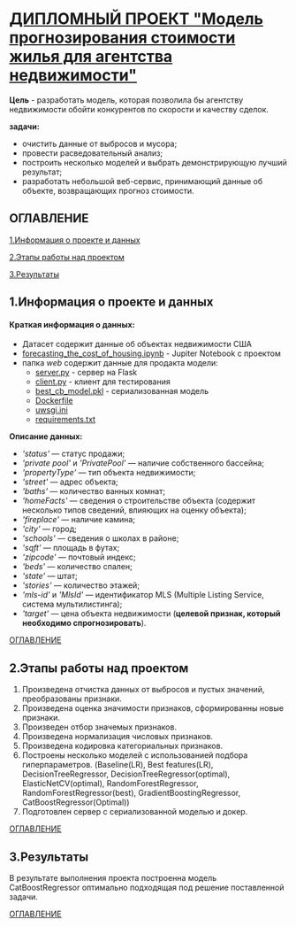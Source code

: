 # [ДИПЛОМНЫЙ ПРОЕКТ "Модель прогнозирования стоимости жилья для агентства недвижимости"](https://github.com/CheshirSml/forecasting_the_cost_of_housing/blob/main/forecasting_the_cost_of_housing.ipynb)

**Цель** - разработать модель, которая позволила бы агентству недвижимости обойти конкурентов по скорости и качеству сделок.  

**задачи:**

* очистить данные от выбросов и мусора;
* провести расведовательный анализ;
* построить несколько моделей и выбрать демонстрирующую лучший результат;
* разработать небольшой веб-сервис, принимающий данные об объекте, возвращающих прогноз стоимости.


<p><span id="TOC"></span></p>

## **ОГЛАВЛЕНИЕ**
<p> <a href="#1">1.Информация о проекте и данных</a></p>
<p> <a href="#2">2.Этапы работы над проектом</a></p>
<p> <a href="#3">3.Результаты</a></p>


## 1.Информация о проекте и данных

<p><span id="#1"></span></p>

#### Краткая информация о данных:

* Датасет содержит данные об объектах недвижимости США 
* [forecasting_the_cost_of_housing.ipynb](https://github.com/CheshirSml/forecasting_the_cost_of_housing/blob/main/forecasting_the_cost_of_housing.ipynb) - Jupiter Notebook с проектом
* папка *web* содержит данные для продакта модели:
    * [server.py](https://github.com/CheshirSml/forecasting_the_cost_of_housing/blob/main/web/app/server.py) - сервер на Flask 
    * [client.py](https://github.com/CheshirSml/forecasting_the_cost_of_housing/blob/main/web/test/client.py) - клиент для тестирования
    * [best_cb_model.pkl](https://github.com/CheshirSml/forecasting_the_cost_of_housing/blob/main/web/app/model/best_cb_model.pkl) - сериализованная модель
    * [Dockerfile](https://github.com/CheshirSml/forecasting_the_cost_of_housing/blob/main/web/test/Dockerfile)
    * [uwsgi.ini](https://github.com/CheshirSml/forecasting_the_cost_of_housing/blob/main/web/test/uwsgi.ini)
    * [requirements.txt](https://github.com/CheshirSml/forecasting_the_cost_of_housing/blob/main/web/test/requirements.txt)

**Описание данных:**  
* *'status'* — статус продажи;  
* *'private pool'* и *'PrivatePool'* — наличие собственного бассейна;  
* *'propertyType'* — тип объекта недвижимости;  
* *'street'* — адрес объекта;  
* *'baths'* — количество ванных комнат;  
* *'homeFacts'* — сведения о строительстве объекта (содержит несколько типов сведений, влияющих на оценку объекта);  
* *'fireplace'* — наличие камина;  
* *'city'* — город;  
* *'schools'* — сведения о школах в районе;  
* *'sqft'* — площадь в футах;  
* *'zipcode'* — почтовый индекс;  
* *'beds'* — количество спален;  
* *'state'* — штат;  
* *'stories'* — количество этажей;  
* *'mls-id'* и *'MlsId'* — идентификатор MLS (Multiple Listing Service, система мультилистинга);  
* *'target'* — цена объекта недвижимости (**целевой признак, который необходимо спрогнозировать**).

<p> <a href="#TOC">ОГЛАВЛЕНИЕ</a></p>

## 2.Этапы работы над проектом

<p><span id="#2"></span></p>

1. Произведена отчистка данных от выбросов и пустых значений, преобразованы признаки.
2. Произведена оценка значимости признаков, сформированны новые признаки.
3. Произведен отбор значемых признаков.
4. Произведена нормализация числовых признаков.
5. Произведена кодировка категориальных признаков.
6. Построены несколько моделей с использованией подбора гиперпараметров. (Baseline(LR), Best features(LR), DecisionTreeRegressor, DecisionTreeRegressor(optimal), ElasticNetCV(optimal), RandomForestRegressor, RandomForestRegressor(best), GradientBoostingRegressor, CatBoostRegressor(Optimal))
7. Подготовлен сервер с сериализованной моделью и докер.

<p> <a href="#TOC">ОГЛАВЛЕНИЕ</a></p>

## 3.Результаты

<p><span id="#3"></span></p>

В результате выполнения проекта построенна модель CatBoostRegressor оптимально подходящая под решение поставленной задачи.

<p> <a href="#TOC">ОГЛАВЛЕНИЕ</a></p>
